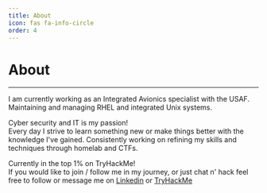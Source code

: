 ```yaml
---
title: About
icon: fas fa-info-circle
order: 4
---
```


# About
---

I am currently working as an Integrated Avionics specialist with the USAF. Maintaining and managing RHEL and integrated Unix systems.

Cyber security and IT is my passion!  
Every day I strive to learn something new or make things better with the knowledge I've gained. Consistently working on refining my skills and techniques through homelab and CTFs. 

Currently in the top 1% on TryHackMe!  
If you would like to join / follow me in my journey, or just chat n' hack feel free to follow or message me on [Linkedin](https://www.linkedin.com/in/brian-biddle-165b8b211) or [TryHackMe](https://tryhackme.com/p/B4ndw1d7h)
